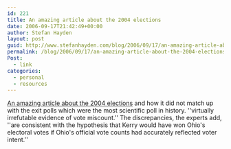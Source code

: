 ```yaml
---
id: 221
title: An amazing article about the 2004 elections
date: 2006-09-17T21:42:49+00:00
author: Stefan Hayden
layout: post
guid: http://www.stefanhayden.com/blog/2006/09/17/an-amazing-article-about-the-2004-elections/
permalink: /blog/2006/09/17/an-amazing-article-about-the-2004-elections/
Post:
  - link
categories:
  - personal
  - resources
---
```

<p><a href="http://www.rollingstone.com/news/story/10432334/was_the_2004_election_stolen">An amazing article about the 2004 elections</a> and how it did not match up with the exit polls which were the most scientific poll in history. ''virtually irrefutable evidence of vote miscount.'' The discrepancies, the experts add, ''are consistent with the hypothesis that Kerry would have won Ohio's electoral votes if Ohio's official vote counts had accurately reflected voter intent.''</p>
